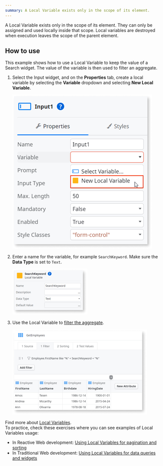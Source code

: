 ```yaml
---
summary: A Local Variable exists only in the scope of its element.
--- 
```


A Local Variable exists only in the scope of its element. They can only be assigned and used locally inside that scope. Local variables are destroyed when execution leaves the scope of the parent element.  


## How to use

This example shows how to use a Local Variable to keep the value of a Search widget. The value of the variable is then used to filter an aggregate.

1. Select the Input widget, and on the **Properties** tab, create a local variable by selecting the **Variable** dropdown and selecting **New Local Variable**.

    ![Adding a new Local Variable to an Input](<images/local-variable-ss.png>)

1. Enter a name for the variable, for example `SearchKeyword`. Make sure the **Data Type** is set to `Text`.

    ![](<images/variable-searchkeyword-ss.png>)

1. Use the Local Variable to [filter the aggregate](../../../develop/data/query/filter-results.md).

    ![](<images/filtered-aggregate-ss.png>)


Find more about [Local Variables](https://www.outsystems.com/training/lesson/2069/variables?LearningPathId=18).  
To practice, check these exercises where you can see examples of Local Variables usage:
* In Reactive Web development: [Using Local Variables for pagination and sorting](https://www.outsystems.com/training/lesson/2045/pagination-and-sorting-exercise?LearningPathId=18)
* In Traditional Web development: [Using Local Variables for data queries and widgets](https://www.outsystems.com/training/lesson/1766/data-queries-and-widgets-ii-exercise?LearningPathId=2)
